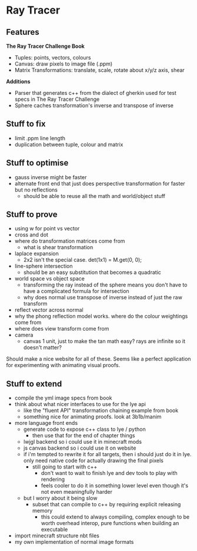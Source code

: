# Ray Tracer

## Features

**The Ray Tracer Challenge Book**

- Tuples: points, vectors, colours
- Canvas: draw pixels to image file (.ppm)
- Matrix Transformations: translate, scale, rotate about x/y/z axis, shear 

**Additions**

- Parser that generates c++ from the dialect of gherkin used for test specs in The Ray Tracer Challenge 
- Sphere caches transformation's inverse and transpose of inverse

## Stuff to fix

- limit .ppm line length
- duplication between tuple, colour and matrix

## Stuff to optimise

- gauss inverse might be faster
- alternate front end that just does perspective transformation for faster but no reflections
  - should be able to reuse all the math and world/object stuff 

## Stuff to prove

- using w for point vs vector  
- cross and dot
- where do transformation matrices come from
  - what is shear transformation
- laplace expansion
    - 2x2 isn't the special case. det(1x1) = M.get(0, 0);
- line-sphere intersection
    - should be an easy substitution that becomes a quadratic
- world space vs object space
  - transforming the ray instead of the sphere means you don't have to have a complicated formula for intersection 
  - why does normal use transpose of inverse instead of just the raw transform
- reflect vector across normal
- why the phong reflection model works. where do the colour weightings come from 
- where does view transform come from
- camera
  - canvas 1 unit, just to make the tan math easy? rays are infinite so it doesn't matter?

Should make a nice website for all of these. Seems like a perfect application for experimenting with animating visual proofs.

## Stuff to extend

- compile the yml image specs from book 
- think about what nicer interfaces to use for the lye api
  - like the "fluent API" transformation chaining example from book
  - something nice for animating proofs. look at 3b1b/manim
- more language front ends
  - generate code to expose c++ class to lye / python 
    - then use that for the end of chapter things
  - lwjgl backend so i could use it in minecraft mods
  - js canvas backend so i could use it on website
  - if i'm tempted to rewrite it for all targets, then i should just do it in lye. only need native code for actually drawing the final pixels 
    - still going to start with c++
        - don't want to wait to finish lye and dev tools to play with rendering 
        - feels cooler to do it in something lower level even though it's not even meaningfully harder
  - but I worry about it being slow
    - subset that can compile to c++ by requiring explicit releasing memory 
      - this could extend to always compiling, complex enough to be worth overhead interop, pure functions when building an executable
- import minecraft structure nbt files 
- my own implementation of normal image formats
